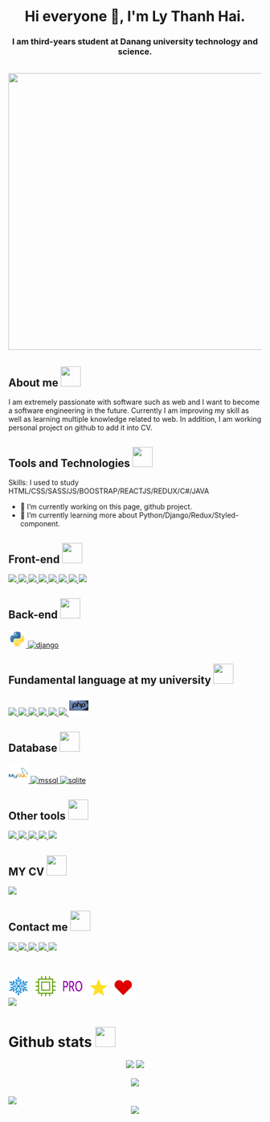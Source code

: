 

<div align='center'>
<h1> 
 Hi everyone 👋, I'm Ly Thanh Hai.</h1>
 <h3>I am third-years student at Danang university technology and science.</h3>
 <br>
 <img height="550px" width="900px" src="https://images.unsplash.com/photo-1637243218672-d338945efdf7?ixlib=rb-1.2.1&ixid=MnwxMjA3fDB8MHxwaG90by1wYWdlfHx8fGVufDB8fHx8&auto=format&fit=crop&w=1170&q=80"></img>
</div>




<h2> About me <img src="https://media2.giphy.com/media/QssGEmpkyEOhBCb7e1/giphy.gif?cid=ecf05e47a0n3gi1bfqntqmob8g9aid1oyj2wr3ds3mg700bl&rid=giphy.gif" width='40px' height='40px'> </h2>
I am extremely passionate with software such as web and I want to become a software engineering in the future. Currently I am improving my skill as well as learning multiple knowledge related to web. In addition, I am working personal project on github to add it into CV.

<!-- <iframe src="https://giphy.com/embed/2Ygy0khwewLgMSYM0t" width="480" height="480" frameBorder="0" class="giphy-embed" allowFullScreen></iframe><p><a href="https://giphy.com/gifs/girlswhocode-computer-2Ygy0khwewLgMSYM0t">via GIPHY</a></p>

<iframe src="https://giphy.com/embed/CEHtFH3rJ6xdhBUKIT" width="480" height="480" frameBorder="0" class="giphy-embed" allowFullScreen></iframe><p><a href="https://giphy.com/gifs/code-css-html-CEHtFH3rJ6xdhBUKIT">via GIPHY</a></p>

<iframe src="https://giphy.com/embed/YPUh8SkoYuurwwV4bz" width="480" height="480" frameBorder="0" class="giphy-embed" allowFullScreen></iframe><p><a href="https://giphy.com/gifs/jpmorgan-tech-coding-jpmc-YPUh8SkoYuurwwV4bz">via GIPHY</a></p>

<iframe src="https://giphy.com/embed/1ynCEtlgMPAeNAqdnu" width="480" height="480" frameBorder="0" class="giphy-embed" allowFullScreen></iframe><p><a href="https://giphy.com/gifs/ciscoengemojis-security-1ynCEtlgMPAeNAqdnu">via GIPHY</a></p>


<iframe src="https://giphy.com/embed/2sMOUSy658zgS1CjY7" width="480" height="480" frameBorder="0" class="giphy-embed" allowFullScreen></iframe><p><a href="https://giphy.com/gifs/google-transparent-2sMOUSy658zgS1CjY7">via GIPHY</a></p>

<iframe src="https://giphy.com/embed/HwBlFQZFcAoUcPHZdX" width="480" height="480" frameBorder="0" class="giphy-embed" allowFullScreen></iframe>

<img src="https://giphy.com/embed/bx3Cvt88j7PtM4SOaS"></img> -->


<h2> Tools and Technologies  <img src="https://media2.giphy.com/media/QssGEmpkyEOhBCb7e1/giphy.gif?cid=ecf05e47a0n3gi1bfqntqmob8g9aid1oyj2wr3ds3mg700bl&rid=giphy.gif" width='40px' height='40px'> </h2>
Skills: I used to study HTML/CSS/SASS/JS/BOOSTRAP/REACTJS/REDUX/C#/JAVA

- 🔭 I’m currently working on this page, github project. 
- 🌱 I’m currently learning more about Python/Django/Redux/Styled-component.  

<h2> Front-end <img src="https://media2.giphy.com/media/QssGEmpkyEOhBCb7e1/giphy.gif?cid=ecf05e47a0n3gi1bfqntqmob8g9aid1oyj2wr3ds3mg700bl&rid=giphy.gif" width='40px' height='40px'> </h2> 
<a href= https://github.com/rahulbanerjee26?tab=repositories&q=&type=&language=html&sort= > <img width ='32px' src ='https://raw.githubusercontent.com/rahulbanerjee26/githubAboutMeGenerator/main/icons/html.svg'> </a>
<a href= https://github.com/rahulbanerjee26?tab=repositories&q=&type=&language=css&sort= > <img width ='32px' src ='https://raw.githubusercontent.com/rahulbanerjee26/githubAboutMeGenerator/main/icons/css.svg'> </a>
<a href= https://github.com/rahulbanerjee26?tab=repositories&q=&type=&language=javascript&sort= > <img width ='32px' src ='https://raw.githubusercontent.com/rahulbanerjee26/githubAboutMeGenerator/main/icons/javascript.svg'> </a>
<a href= https://github.com/rahulbanerjee26?tab=repositories&q=&type=&language=reactjs&sort= > <img width ='32px' src ='https://raw.githubusercontent.com/rahulbanerjee26/githubAboutMeGenerator/main/icons/reactjs.svg'> </a>
<a href= https://github.com/rahulbanerjee26?tab=repositories&q=&type=&language=redux&sort= > <img width ='32px' src ='https://raw.githubusercontent.com/rahulbanerjee26/githubAboutMeGenerator/main/icons/redux.svg'> </a>
<a href= https://github.com/rahulbanerjee26?tab=repositories&q=&type=&language=bootstrap&sort= > <img width ='32px' src ='https://raw.githubusercontent.com/rahulbanerjee26/githubAboutMeGenerator/main/icons/bootstrap.svg'> </a>
<a href= https://github.com/rahulbanerjee26?tab=repositories&q=&type=&language=sass&sort= > <img width ='32px' src ='https://raw.githubusercontent.com/rahulbanerjee26/githubAboutMeGenerator/main/icons/sass.svg'> </a>
<a href= https://github.com/rahulbanerjee26?tab=repositories&q=&type=&language=babel&sort= > <img width ='32px' src ='https://raw.githubusercontent.com/rahulbanerjee26/githubAboutMeGenerator/main/icons/babel.svg'> </a>

<h2> Back-end <img src="https://media2.giphy.com/media/QssGEmpkyEOhBCb7e1/giphy.gif?cid=ecf05e47a0n3gi1bfqntqmob8g9aid1oyj2wr3ds3mg700bl&rid=giphy.gif" width='40px' height='40px'> </h2>
<a href="https://www.python.org" target="_blank" rel="noreferrer"> <img src="https://raw.githubusercontent.com/devicons/devicon/master/icons/python/python-original.svg" alt="python" width="35" height="35"/> </a>
<a href="https://www.djangoproject.com/" target="_blank" rel="noreferrer"> <img
src="https://cdn.worldvectorlogo.com/logos/django.svg" alt="django" width="35" height="35"/> </a>

<h2> Fundamental language at my university <img src="https://media2.giphy.com/media/QssGEmpkyEOhBCb7e1/giphy.gif?cid=ecf05e47a0n3gi1bfqntqmob8g9aid1oyj2wr3ds3mg700bl&rid=giphy.gif" width='40px' height='40px'> </h2>
<a href= https://github.com/rahulbanerjee26?tab=repositories&q=&type=&language=c&sort= > <img width ='32px' src ='https://raw.githubusercontent.com/rahulbanerjee26/githubAboutMeGenerator/main/icons/c.svg'> </a>
<a href= https://github.com/rahulbanerjee26?tab=repositories&q=&type=&language=cpp&sort= > <img width ='32px' src ='https://raw.githubusercontent.com/rahulbanerjee26/githubAboutMeGenerator/main/icons/cpp.svg'> </a>
<a href= https://github.com/rahulbanerjee26?tab=repositories&q=&type=&language=csharp&sort= > <img width ='32px' src ='https://raw.githubusercontent.com/rahulbanerjee26/githubAboutMeGenerator/main/icons/csharp.svg'> </a>
<a href= https://github.com/rahulbanerjee26?tab=repositories&q=&type=&language=java&sort= > <img width ='32px' src ='https://raw.githubusercontent.com/rahulbanerjee26/githubAboutMeGenerator/main/icons/java.svg'> </a>
<a href= https://github.com/rahulbanerjee26?tab=repositories&q=&type=&language=bash&sort= > <img width ='32px' src ='https://raw.githubusercontent.com/rahulbanerjee26/githubAboutMeGenerator/main/icons/bash.svg' color='blue'> </a>
<a href= https://github.com/rahulbanerjee26?tab=repositories&q=&type=&language=matlab&sort= > <img width ='32px' src ='https://raw.githubusercontent.com/rahulbanerjee26/githubAboutMeGenerator/main/icons/matlab.svg'> </a>
<a href="https://www.php.net" target="_blank" rel="noreferrer"> <img src="https://raw.githubusercontent.com/devicons/devicon/master/icons/php/php-original.svg" alt="php" width="40" height="40"/> </a>

<h2> Database <img src="https://media2.giphy.com/media/QssGEmpkyEOhBCb7e1/giphy.gif?cid=ecf05e47a0n3gi1bfqntqmob8g9aid1oyj2wr3ds3mg700bl&rid=giphy.gif" width='40px' height='40px'> </h2>
<a href="https://www.mysql.com/" target="_blank" rel="noreferrer"> <img src="https://raw.githubusercontent.com/devicons/devicon/master/icons/mysql/mysql-original-wordmark.svg" alt="mysql" width="40" height="40"/> </a>
<a href="https://www.microsoft.com/en-us/sql-server" target="_blank" rel="noreferrer"> <img src="https://www.svgrepo.com/show/303229/microsoft-sql-server-logo.svg" alt="mssql" width="40" height="40"/> </a>
<a href="https://www.sqlite.org/" target="_blank" rel="noreferrer"> <img src="https://www.vectorlogo.zone/logos/sqlite/sqlite-icon.svg" alt="sqlite" width="40" height="40"/> </a>


<h2> Other tools <img src="https://media2.giphy.com/media/QssGEmpkyEOhBCb7e1/giphy.gif?cid=ecf05e47a0n3gi1bfqntqmob8g9aid1oyj2wr3ds3mg700bl&rid=giphy.gif" width='40px' height='40px'> </h2>
<a href= https://github.com/rahulbanerjee26?tab=repositories&q=&type=&language=git&sort= > <img width ='32px' src ='https://raw.githubusercontent.com/rahulbanerjee26/githubAboutMeGenerator/main/icons/git.svg'> </a>
<a href= https://github.com/rahulbanerjee26?tab=repositories&q=&type=&language=github&sort= > <img width ='32px' src ='https://raw.githubusercontent.com/rahulbanerjee26/githubAboutMeGenerator/main/icons/github.svg'> </a>
<a href= https://github.com/rahulbanerjee26?tab=repositories&q=&type=&language=postman&sort= > <img width ='32px' src ='https://raw.githubusercontent.com/rahulbanerjee26/githubAboutMeGenerator/main/icons/postman.svg'> </a>
<a href= https://github.com/rahulbanerjee26?tab=repositories&q=&type=&language=heroku&sort= > <img width ='32px' src ='https://raw.githubusercontent.com/rahulbanerjee26/githubAboutMeGenerator/main/icons/heroku.svg'> </a>
<a href= https://github.com/rahulbanerjee26?tab=repositories&q=&type=&language=pinterest&sort= > <img width ='32px' src ='https://raw.githubusercontent.com/rahulbanerjee26/githubAboutMeGenerator/main/icons/pinterest.svg'> </a>

<br>
<h2> MY CV  <img src="https://media2.giphy.com/media/QssGEmpkyEOhBCb7e1/giphy.gif?cid=ecf05e47a0n3gi1bfqntqmob8g9aid1oyj2wr3ds3mg700bl&rid=giphy.gif" width='40px' height='40px'> </h2>
  <a href="https://lythanhhai.github.io/CV_Ly_Thanh_Hai_Front_end_developer.pdf">
    <img src="https://img.shields.io/github/downloads/lythanhhai/lythanhhai.github.io/total.svg"></img>
  </a>
<br>
<h2> Contact me  <img src="https://media2.giphy.com/media/QssGEmpkyEOhBCb7e1/giphy.gif?cid=ecf05e47a0n3gi1bfqntqmob8g9aid1oyj2wr3ds3mg700bl&rid=giphy.gif" width='40px' height='40px'> </h2>
  
<!--   <a href="https://lythanhhai.github.io/CV_Ly_Thanh_Hai_Front_end_developer.pdf">
    <img src="https://img.shields.io/badge/Ask%20me-anything-1abc9c.svg"></img>
  </a> -->
  <a href="https://www.facebook.com/thanhlyhai.DT/">
    <img src="https://img.shields.io/badge/Facebook-1877F2?style=for-the-badge&logo=facebook&logoColor=white"></img>
  </a>
  <a href="https://mail.google.com/mail/u/0/?ogbl#all">
    <img src="https://img.shields.io/badge/Gmail-D14836?style=for-the-badge&logo=gmail&logoColor=white"></img>
  </a>
  <a href="https://github.com/lythanhhai">
    <img src="https://img.shields.io/badge/GitHub-100000?style=for-the-badge&logo=github&logoColor=white"></img>
  </a>
  <a href="https://www.linkedin.com/in/h%E1%BA%A3i-l%C3%BD-42911a221/">
    <img src="https://img.shields.io/badge/LinkedIn-0077B5?style=for-the-badge&logo=linkedin&logoColor=white"></img>
  </a>
  <a href="https://stackoverflow.com/users/18679392/h%e1%ba%a3i-l%c3%bd">
    <img src="https://aleen42.github.io/badges/src/stackoverflow.svg"></img>
  </a>
<br>
<br>
<br>

<a href='https://archiveprogram.github.com/'><img src='https://raw.githubusercontent.com/acervenky/animated-github-badges/master/assets/acbadge.gif' width='40' height='40'></a> <a href='https://docs.github.com/en/developers'><img src='https://raw.githubusercontent.com/acervenky/animated-github-badges/master/assets/devbadge.gif' width='40' height='40'></a> <a href='https://github.com/pricing'><img src='https://raw.githubusercontent.com/acervenky/animated-github-badges/master/assets/pro.gif' width='40' height='40'></a> <a href='https://stars.github.com/'><img src='https://raw.githubusercontent.com/acervenky/animated-github-badges/master/assets/starbadge.gif' width='35' height='35'></a> <a href='https://docs.github.com/en/github/supporting-the-open-source-community-with-github-sponsors'><img src='https://raw.githubusercontent.com/acervenky/animated-github-badges/master/assets/sponsorbadge.gif' width='35' height='35'></a> 
<br>
<img src="https://visitor-badge.glitch.me/badge?page_id=lythanhhai.lythanhhai"></img>

<h1>Github stats <img src="https://media2.giphy.com/media/QssGEmpkyEOhBCb7e1/giphy.gif?cid=ecf05e47a0n3gi1bfqntqmob8g9aid1oyj2wr3ds3mg700bl&rid=giphy.gif" width='40px' height='40px'> </h1>
<div display="flex" flexDirection='row' align='center'>
 <img src="https://github-readme-streak-stats.herokuapp.com/?user=lythanhhai&theme=dark)](https://git.io/streak-stats" width='400px'/>
 <img src="https://github-readme-stats.vercel.app/api/top-langs/?username=lythanhhai&layout=compact" width='340px' />
</div>
<br>
<div align='center'>
 <img src="https://github-readme-stats.vercel.app/api?username=lythanhhai&&show_icons=true&title_color=ffffff&icon_color=bb2acf&text_color=daf7dc&bg_color=151515" /> 
</div>
<br>


<img src="https://activity-graph.herokuapp.com/graph?username=lythanhhai&bg_color=fffff0&color=708090&line=24292e&point=24292e&area=true&hide_border=true" />

<div align='center'>
     <img src="https://github.com/lythanhhai/lythanhhai/blob/output/github-contribution-grid-snake.gif"></img>
</div>

<!-- <img src = "https://media2.giphy.com/media/QssGEmpkyEOhBCb7e1/giphy.gif?cid=ecf05e47a0n3gi1bfqntqmob8g9aid1oyj2wr3ds3mg700bl&rid=giphy.gif" width = 1px> -->
